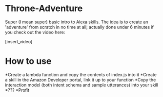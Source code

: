 # Throne-Adventure

Super (I mean super) basic intro to Alexa skills. The idea is to create an 'adventure' from scratch in no time at all; actually done under 6 minutes if you check out the video here:

[insert_video]

# How to use

*Create a lambda function and copy the contents of index.js into it
*Create a skill in the Amazon Developer portal, link it up to your function
*Copy the interaction model (both intent schema and sample utterances) into your skill
*???
*Profit
